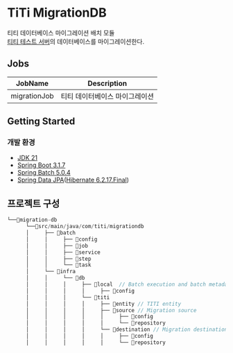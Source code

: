 # TiTi MigrationDB
티티 데이터베이스 마이그레이션 배치 모듈 </br>
[티티 테스트 서버](https://github.com/TimerTiTi/TiTi_Backend)의 데이터베이스를 마이그레이션한다.

## Jobs
| JobName       | Description             |
|---------------|-------------------------|
| migrationJob  | 티티 데이터베이스 마이그레이션 |

## Getting Started

### 개발 환경

- [JDK 21](https://jdk.java.net/21/)
- [Spring Boot 3.1.7](https://spring.io/blog/2023/12/21/spring-boot-3-1-7-available-now/)
- [Spring Batch 5.0.4](https://spring.io/blog/2023/11/23/spring-batch-5-1-ga-5-0-4-and-4-3-10-available-now/)
- [Spring Data JPA](https://spring.io/projects/spring-data-jpa/)([Hibernate 6.2.17.Final](https://hibernate.org/orm/releases/6.2/))


## 프로젝트 구성

```java
└──🔹migration-db
      └──📂src/main/java/com/titi/migrationdb
      │     ├── 📂batch
      │     │     ├── 📂config
      │     │     ├── 📂job
      │     │     ├── 📂service
      │     │     ├── 📂step
      │     │     └── 📂task
      │     └── 📂infra
      │     │     └── 📂db
      │     │     │     ├── 📂local  // Batch execution and batch metadata management
      │     │     │     │     ├── 📂config
      │     │     │     └── 📂titi 
      │     │     │     │     ├── 📂entity // TITI entity
      │     │     │     │     ├── 📂source // Migration source
      │     │     │     │     │     ├── 📂config
      │     │     │     │     │     └── 📂repository
      │     │     │     │     └── 📂destination // Migration destination
      │     │     │     │     │     ├── 📂config
      │     │     │     │     │     └── 📂repository
```
